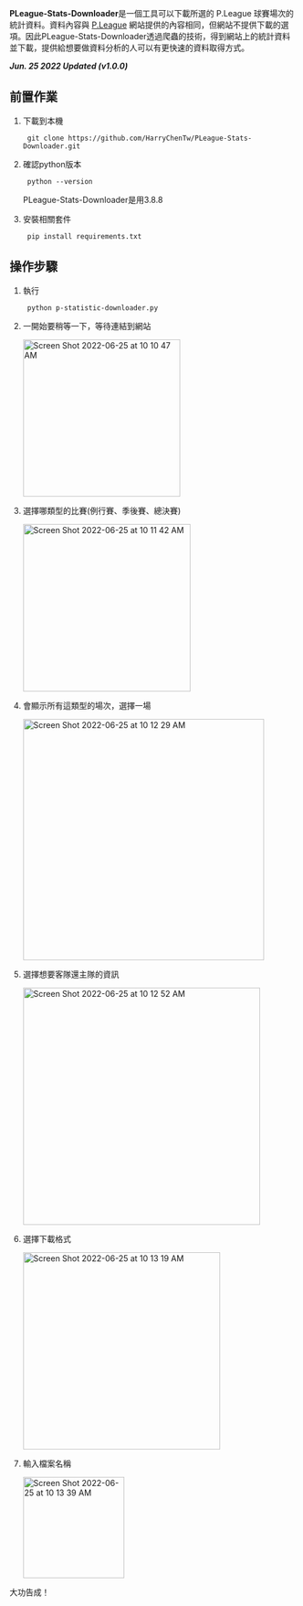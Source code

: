 **PLeague-Stats-Downloader**是一個工具可以下載所選的 P.League 球賽場次的統計資料。資料內容與 [P.League](https://pleagueofficial.com/) 網站提供的內容相同，但網站不提供下載的選項。因此PLeague-Stats-Downloader透過爬蟲的技術，得到網站上的統計資料並下載，提供給想要做資料分析的人可以有更快速的資料取得方式。

<em>**Jun. 25 2022 Updated (v1.0.0)**</em>

## 前置作業
1. 下載到本機

		git clone https://github.com/HarryChenTw/PLeague-Stats-Downloader.git
2. 確認python版本

		python --version
   PLeague-Stats-Downloader是用3.8.8
3. 安裝相關套件

		pip install requirements.txt

## 操作步驟
1. 執行

		python p-statistic-downloader.py 
2. 一開始要稍等一下，等待連結到網站

    <img width="275" alt="Screen Shot 2022-06-25 at 10 10 47 AM" src="https://user-images.githubusercontent.com/75982405/175754312-67888e22-e56c-4e30-947e-185f752d374c.png">
    
3. 選擇哪類型的比賽(例行賽、季後賽、總決賽)

    <img width="293" alt="Screen Shot 2022-06-25 at 10 11 42 AM" src="https://user-images.githubusercontent.com/75982405/175754343-f63df8f2-3cd1-4acf-b01a-40435531f237.png">

4. 會顯示所有這類型的場次，選擇一場

    <img width="422" alt="Screen Shot 2022-06-25 at 10 12 29 AM" src="https://user-images.githubusercontent.com/75982405/175754372-b41b86f5-33ac-4fa9-a8d2-61dc00a17cb3.png">

5. 選擇想要客隊還主隊的資訊

    <img width="415" alt="Screen Shot 2022-06-25 at 10 12 52 AM" src="https://user-images.githubusercontent.com/75982405/175754379-41091583-8767-4d90-ab6b-c30dfc523ab4.png">

6. 選擇下載格式

    <img width="345" alt="Screen Shot 2022-06-25 at 10 13 19 AM" src="https://user-images.githubusercontent.com/75982405/175754386-6f6b9965-9123-4c36-ac03-1d86d0b96b52.png">

7. 輸入檔案名稱

    <img width="177" alt="Screen Shot 2022-06-25 at 10 13 39 AM" src="https://user-images.githubusercontent.com/75982405/175754399-278ce1df-a6c4-4725-8ebd-91cf0c1b7c09.png">
大功告成！
